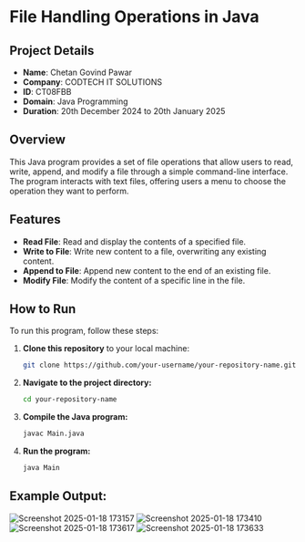 # File Handling Operations in Java

## Project Details
- **Name**: Chetan Govind Pawar
- **Company**: CODTECH IT SOLUTIONS
- **ID**: CT08FBB
- **Domain**: Java Programming
- **Duration**: 20th December 2024 to 20th January 2025

## Overview
This Java program provides a set of file operations that allow users to read, write, append, and modify a file through a simple command-line interface. The program interacts with text files, offering users a menu to choose the operation they want to perform.

## Features
- **Read File**: Read and display the contents of a specified file.
- **Write to File**: Write new content to a file, overwriting any existing content.
- **Append to File**: Append new content to the end of an existing file.
- **Modify File**: Modify the content of a specific line in the file.

## How to Run
To run this program, follow these steps:

1. **Clone this repository** to your local machine:
   ```bash
   git clone https://github.com/your-username/your-repository-name.git
2. **Navigate to the project directory:**
   ```bash
   cd your-repository-name
3. **Compile the Java program:**
   ```bash
   javac Main.java
4. **Run the program:**
   ```bash
   java Main

## Example Output:

![Screenshot 2025-01-18 173157](https://github.com/user-attachments/assets/c919266f-95cf-4015-b6a9-f7ebea9b33f7)
![Screenshot 2025-01-18 173410](https://github.com/user-attachments/assets/f339668a-c34f-4b9a-9413-1fe946cca004)
![Screenshot 2025-01-18 173617](https://github.com/user-attachments/assets/9f39795a-976a-4d15-bb9e-71073624ca52)
![Screenshot 2025-01-18 173633](https://github.com/user-attachments/assets/db3235b4-ddb1-4650-a3b1-9246e1956b90)

